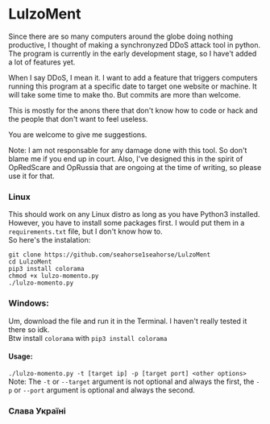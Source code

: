 # LulzoMent

Since there are so many computers around the globe doing nothing productive, I thought of making a synchronyzed DDoS attack tool in python.
The program is currently in the early development stage, so I have't added a lot of features yet.

When I say DDoS, I mean it. I want to add a feature that triggers computers running this program at a specific date to target one website or machine. It will take some time to make tho. But commits are more than welcome.

This is mostly for the anons there that don't know how to code or hack and the people that don't want to feel useless.

You are welcome to give me suggestions.

Note: I am not responsable for any damage done with this tool. So don't blame me if you end up in court.
Also, I've designed this in the spirit of OpRedScare and OpRussia that are ongoing at the time of writing, so please use it for that.

### Linux
This should work on any Linux distro as long as you have Python3 installed.\
However, you have to install some packages first. I would put them in a `requirements.txt` file, but I don't know how to.\
So here's the instalation:

`git clone https://github.com/seahorse1seahorse/LulzoMent`\
`cd LulzoMent`\
`pip3 install colorama`\
`chmod +x lulzo-momento.py`\
`./lulzo-momento.py`


### Windows:
Um, download the file and run it in the Terminal. I haven't really tested it there so idk.\
Btw install `colorama` with `pip3 install colorama`

#### Usage:
`./lulzo-momento.py -t [target ip] -p [target port] <other options>`\
Note: The `-t` or `--target` argument is not optional and always the first, the `-p` or `--port` argument is optional and always the second.

### Слава Україні
